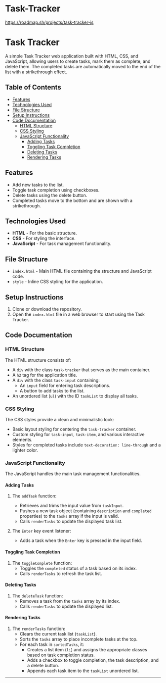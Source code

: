 ﻿# Task-Tracker
https://roadmap.sh/projects/task-tracker-js

# Task Tracker

A simple Task Tracker web application built with HTML, CSS, and JavaScript, allowing users to create tasks, mark them as complete, and delete them. The completed tasks are automatically moved to the end of the list with a strikethrough effect.

## Table of Contents
- [Features](#features)
- [Technologies Used](#technologies-used)
- [File Structure](#file-structure)
- [Setup Instructions](#setup-instructions)
- [Code Documentation](#code-documentation)
  - [HTML Structure](#html-structure)
  - [CSS Styling](#css-styling)
  - [JavaScript Functionality](#javascript-functionality)
    - [Adding Tasks](#adding-tasks)
    - [Toggling Task Completion](#toggling-task-completion)
    - [Deleting Tasks](#deleting-tasks)
    - [Rendering Tasks](#rendering-tasks)

## Features
- Add new tasks to the list.
- Toggle task completion using checkboxes.
- Delete tasks using the delete button.
- Completed tasks move to the bottom and are shown with a strikethrough.

## Technologies Used
- **HTML** - For the basic structure.
- **CSS** - For styling the interface.
- **JavaScript** - For task management functionality.

## File Structure
- `index.html` - Main HTML file containing the structure and JavaScript code.
- `style` - Inline CSS styling for the application.

## Setup Instructions
1. Clone or download the repository.
2. Open the `index.html` file in a web browser to start using the Task Tracker.

## Code Documentation

### HTML Structure
The HTML structure consists of:
- A `div` with the class `task-tracker` that serves as the main container.
- A `h2` tag for the application title.
- A `div` with the class `task-input` containing:
  - An `input` field for entering task descriptions.
  - A button to add tasks to the list.
- An unordered list (`ul`) with the ID `taskList` to display all tasks.

### CSS Styling
The CSS styles provide a clean and minimalistic look:
- Basic layout styling for centering the `task-tracker` container.
- Custom styling for `task-input`, `task-item`, and various interactive elements.
- Styles for completed tasks include `text-decoration: line-through` and a lighter color.

### JavaScript Functionality
The JavaScript handles the main task management functionalities. 

#### Adding Tasks
1. The `addTask` function:
   - Retrieves and trims the input value from `taskInput`.
   - Pushes a new task object (containing `description` and `completed` properties) to the `tasks` array if the input is valid.
   - Calls `renderTasks` to update the displayed task list.

2. The `Enter` key event listener:
   - Adds a task when the `Enter` key is pressed in the input field.

#### Toggling Task Completion
1. The `toggleComplete` function:
   - Toggles the `completed` status of a task based on its index.
   - Calls `renderTasks` to refresh the task list.

#### Deleting Tasks
1. The `deleteTask` function:
   - Removes a task from the `tasks` array by its index.
   - Calls `renderTasks` to update the displayed list.

#### Rendering Tasks
1. The `renderTasks` function:
   - Clears the current task list (`taskList`).
   - Sorts the `tasks` array to place incomplete tasks at the top.
   - For each task in `sortedTasks`, it:
     - Creates a list item (`li`) and assigns the appropriate classes based on task completion status.
     - Adds a checkbox to toggle completion, the task description, and a delete button.
     - Appends each task item to the `taskList` unordered list.

---

